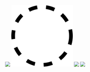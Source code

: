 <img src="infinite-spinner1.svg">
<img src="loader.svg">
<img src="ripples.svg">
<img src="ripples-1.svg">
